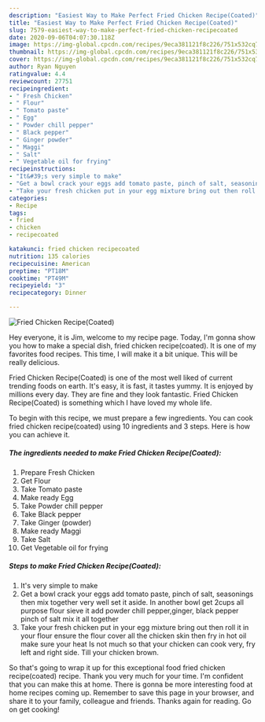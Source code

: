 ```yaml
---
description: "Easiest Way to Make Perfect Fried Chicken Recipe(Coated)"
title: "Easiest Way to Make Perfect Fried Chicken Recipe(Coated)"
slug: 7579-easiest-way-to-make-perfect-fried-chicken-recipecoated
date: 2020-09-06T04:07:30.118Z
image: https://img-global.cpcdn.com/recipes/9eca381121f8c226/751x532cq70/fried-chicken-recipecoated-recipe-main-photo.jpg
thumbnail: https://img-global.cpcdn.com/recipes/9eca381121f8c226/751x532cq70/fried-chicken-recipecoated-recipe-main-photo.jpg
cover: https://img-global.cpcdn.com/recipes/9eca381121f8c226/751x532cq70/fried-chicken-recipecoated-recipe-main-photo.jpg
author: Ryan Nguyen
ratingvalue: 4.4
reviewcount: 27751
recipeingredient:
- " Fresh Chicken"
- " Flour"
- " Tomato paste"
- " Egg"
- " Powder chill pepper"
- " Black pepper"
- " Ginger powder"
- " Maggi"
- " Salt"
- " Vegetable oil for frying"
recipeinstructions:
- "It&#39;s very simple to make"
- "Get a bowl crack your eggs add tomato paste, pinch of salt, seasonings then mix together very well set it aside. In another bowl get 2cups all purpose flour sieve it add powder chill pepper,ginger, black pepper pinch of salt mix it all together"
- "Take your fresh chicken put in your egg mixture bring out then roll it in your flour ensure the flour cover all the chicken skin then fry in hot oil make sure your heat Is not much so that your chicken can cook very, fry left and right side. Till your chicken brown."
categories:
- Recipe
tags:
- fried
- chicken
- recipecoated

katakunci: fried chicken recipecoated 
nutrition: 135 calories
recipecuisine: American
preptime: "PT18M"
cooktime: "PT49M"
recipeyield: "3"
recipecategory: Dinner

---
```



![Fried Chicken Recipe(Coated)](https://img-global.cpcdn.com/recipes/9eca381121f8c226/751x532cq70/fried-chicken-recipecoated-recipe-main-photo.jpg)

Hey everyone, it is Jim, welcome to my recipe page. Today, I'm gonna show you how to make a special dish, fried chicken recipe(coated). It is one of my favorites food recipes. This time, I will make it a bit unique. This will be really delicious.



Fried Chicken Recipe(Coated) is one of the most well liked of current trending foods on earth. It's easy, it is fast, it tastes yummy. It is enjoyed by millions every day. They are fine and they look fantastic. Fried Chicken Recipe(Coated) is something which I have loved my whole life.


To begin with this recipe, we must prepare a few ingredients. You can cook fried chicken recipe(coated) using 10 ingredients and 3 steps. Here is how you can achieve it.

<!--inarticleads1-->

##### The ingredients needed to make Fried Chicken Recipe(Coated):

1. Prepare  Fresh Chicken
1. Get  Flour
1. Take  Tomato paste
1. Make ready  Egg
1. Take  Powder chill pepper
1. Take  Black pepper
1. Take  Ginger (powder)
1. Make ready  Maggi
1. Take  Salt
1. Get  Vegetable oil for frying




<!--inarticleads2-->

##### Steps to make Fried Chicken Recipe(Coated):

1. It&#39;s very simple to make
1. Get a bowl crack your eggs add tomato paste, pinch of salt, seasonings then mix together very well set it aside. In another bowl get 2cups all purpose flour sieve it add powder chill pepper,ginger, black pepper pinch of salt mix it all together
1. Take your fresh chicken put in your egg mixture bring out then roll it in your flour ensure the flour cover all the chicken skin then fry in hot oil make sure your heat Is not much so that your chicken can cook very, fry left and right side. Till your chicken brown.




So that's going to wrap it up for this exceptional food fried chicken recipe(coated) recipe. Thank you very much for your time. I'm confident that you can make this at home. There is gonna be more interesting food at home recipes coming up. Remember to save this page in your browser, and share it to your family, colleague and friends. Thanks again for reading. Go on get cooking!
